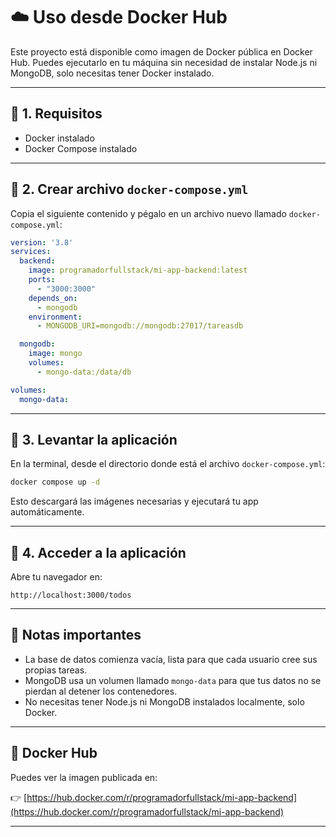 # ☁️ Uso desde Docker Hub

Este proyecto está disponible como imagen de Docker pública en Docker Hub. Puedes ejecutarlo en tu máquina sin necesidad de instalar Node.js ni MongoDB, solo necesitas tener Docker instalado.

---

## 🔸 1. Requisitos

- Docker instalado
- Docker Compose instalado

---

## 🔸 2. Crear archivo `docker-compose.yml`

Copia el siguiente contenido y pégalo en un archivo nuevo llamado `docker-compose.yml`:

```yaml
version: '3.8'
services:
  backend:
    image: programadorfullstack/mi-app-backend:latest
    ports:
      - "3000:3000"
    depends_on:
      - mongodb
    environment:
      - MONGODB_URI=mongodb://mongodb:27017/tareasdb

  mongodb:
    image: mongo
    volumes:
      - mongo-data:/data/db

volumes:
  mongo-data:
```

---

## 🔸 3. Levantar la aplicación

En la terminal, desde el directorio donde está el archivo `docker-compose.yml`:

```bash
docker compose up -d
```

Esto descargará las imágenes necesarias y ejecutará tu app automáticamente.

---

## 🔸 4. Acceder a la aplicación

Abre tu navegador en:

```
http://localhost:3000/todos
```

---

## 📝 Notas importantes

- La base de datos comienza vacía, lista para que cada usuario cree sus propias tareas.
- MongoDB usa un volumen llamado `mongo-data` para que tus datos no se pierdan al detener los contenedores.
- No necesitas tener Node.js ni MongoDB instalados localmente, solo Docker.

---

## 🔗 Docker Hub

Puedes ver la imagen publicada en:

👉 [https://hub.docker.com/r/programadorfullstack/mi-app-backend](https://hub.docker.com/r/programadorfullstack/mi-app-backend)

---
